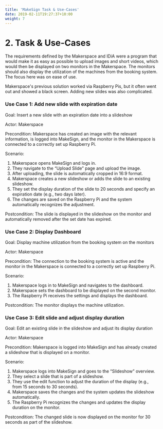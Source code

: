 ```yaml
---
title: 'MakeSign Task & Use-Cases'
date: 2019-02-11T19:27:37+10:00
weight: 7
---
```


# 2. Task & Use-Cases

The requirements defined by the Makerspace and IDiA were a program that would make it as easy as possible to upload images and short videos, which would then be displayed on two monitors in the Makerspace. The monitors should also display the utilization of the machines from the booking system. The focus here was on ease of use.

Makerspace's previous solution worked via Raspberry Pis, but it often went out and showed a black screen. Adding new slides was also complicated.

### Use Case 1: Add new slide with expiration date

Goal: Insert a new slide with an expiration date into a slideshow

Actor: Makerspace

Precondition: Makerspace has created an image with the relevant information, is logged into MakeSign, and the monitor in the Makerspace is connected to a correctly set up Raspberry Pi.

Scenario:

1. Makerspace opens MakeSign and logs in.
2. They navigate to the “Upload Slide” page and upload the image.
3. After uploading, the slide is automatically cropped in 16:9 format.
4. Makerspace creates a new slideshow or adds the slide to an existing slideshow.
5. They set the display duration of the slide to 20 seconds and specify an expiration date (e.g., two days later).
6. The changes are saved on the Raspberry Pi and the system automatically recognizes the adjustment.

Postcondition: The slide is displayed in the slideshow on the monitor and automatically removed after the set date has expired.

### Use Case 2: Display Dashboard

Goal: Display machine utilization from the booking system on the monitors

Actor: Makerspace

Precondition: The connection to the booking system is active and the monitor in the Makerspace is connected to a correctly set up Raspberry Pi.

Scenario:

1. Makerspace logs in to MakeSign and navigates to the dashboard.
2. Makerspace sets the dashboard to be displayed on the second monitor.
3. The Raspberry Pi receives the settings and displays the dashboard.

Postcondition: The monitor displays the machine utilization.

### Use Case 3: Edit slide and adjust display duration

Goal: Edit an existing slide in the slideshow and adjust its display duration

Actor: Makerspace

Precondition: Makerspace is logged into MakeSign and has already created a slideshow that is displayed on a monitor.

Scenario:

1. Makerspace logs into MakeSign and goes to the “Slideshow” overview.
2. They select a slide that is part of a slideshow.
3. They use the edit function to adjust the duration of the display (e.g., from 15 seconds to 30 seconds).
4. Makerspace saves the changes and the system updates the slideshow automatically.
5. The Raspberry Pi recognizes the changes and updates the display duration on the monitor.

Postcondition: The changed slide is now displayed on the monitor for 30 seconds as part of the slideshow.

